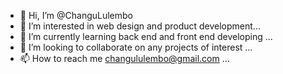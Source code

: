 - 👋 Hi, I’m @ChanguLulembo
- 👀 I’m interested in web design and product development...
- 🌱 I’m currently learning back end and front end developing ...
- 💞️ I’m looking to collaborate on any projects of interest ...
- 📫 How to reach me changululembo@gmail.com ...

<!---
ChanguLulembo/ChanguLulembo is a ✨ special ✨ repository because its `README.md` (this file) appears on your GitHub profile.
You can click the Preview link to take a look at your changes.
--->
